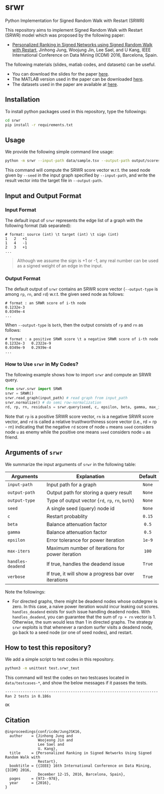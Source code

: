 # srwr
Python Implementation for Signed Random Walk with Restart (SRWR)

This repository aims to implement Signed Random Walk with Restart (SRWR) model
which was proposed by the following paper:

* [Personalized Ranking in Signed Networks using Signed Random Walk with
  Restart](https://datalab.snu.ac.kr/~jinhong/papers/srwrICDM2016.pdf), Jinhong Jung, Woojung Jin, Lee Sael, and U Kang, 
  IEEE International Conference on Data Mining (ICDM) 2016, Barcelona, Spain. 
  
The following materials (slides, matlab codes, and datasets) can be useful.
* You can download the slides for the paper [here](http://datalab.snu.ac.kr/~jinhong/slides/srwrICDM2016.pptx).
* The MATLAB version used in the paper can be downloaded [here](https://datalab.snu.ac.kr/srwr/resources/SRWR-v1.2.zip).
* The datasets used in the paper are available at [here](https://datalab.snu.ac.kr/srwr/).

## Installation
To install python packages used in this repository, type the followings:
```bash
cd srwr
pip install -r requirements.txt
```

## Usage
We provide the following simple command line usage:
```bash
python -m srwr --input-path data/sample.tsv --output-path output/scores.tsv --output-type rd --seed 3942
```

This command will compute the SRWR score vector w.r.t. the seed node given by `--seed` in the input graph specified by `--input-path`, and write the result vector into the target file in `--output-path`. 

## Input and Output Format
### Input Format
The default input of `srwr` represents the edge list of a graph with the following format (tab separated):
```
# format: source (int) \t target (int) \t sign (int)
1	2   +1
1	4   -1
2	3   +1
...
```
> Although we assume the sign is +1 or -1, any real number can be used as a signed weight of an edge in the input. 

### Output Format
The default output of `srwr` contains an SRWR score vector (`--output-type` is among `rp`, `rn`, and `rd`) w.r.t. the given seed node as follows:
```
# format : an SRWR score of i-th node
0.1232e-3
0.0349e-4
...
```

When `--output-type` is `both`, then the output consists of `rp` and `rn` as
follows:
```
# format : a positive SRWR score \t a negative SRWR score of i-th node
0.1232e-3   0.2322e-9
0.0349e-9   0.2939e-4
...
```

### How to Use `srwr` in My Codes?
The following example shows how to import `srwr` and compute an SRWR query.
```python
from srwr.srwr import SRWR
srwr = SRWR()
srwr.read_graph(input_path) # read graph from input_path
srwr.normalize() # do semi row-normalization
rd, rp, rn, residuals = srwr.query(seed, c, epsilon, beta, gamma, max_iters, handles_deadend) # compute an SRWR query w.r.t. seed
```

Note that `rp` is a positive SRWR score vector, `rn` is a negative SRWR score
vector, and `rd` is called a relative trusthworthiness score vector (i.e., rd =
rp - rn) indicating that the negative `rd` score of node `u` means `seed` considers node `u` as enemy while the positive one means `seed` considers node `u` as friend.


## Arguments of `srwr`
We summarize the input arguments of `srwr` in the following table:

| Arguments     | Explanation       | Default       | 
| --------------|-------------------|:-------------:|
| `input-path` |  Input path for a graph | `None`|
| `output-path` | Output path for storing a query result | `None`|
| `output-type` | Type of output vector {`rd`, `rp`, `rn`, `both`} | `None`|
| `seed` |  A single seed (query) node id | `None`|
| `c` | Restart probablity | `0.15`|
| `beta` | Balance attenuation factor | `0.5`|
| `gamma` | Balance attenuation factor | `0.5`|
| `epsilon` | Error tolerance for power iteration | `1e-9`|
| `max-iters` |  Maximum number of iterations for power iteration | `100`|
| `handles-deadend` |  If true, handles the deadend issue | `True`|
| `verbose` |  If true, it will show a progress bar over iterations | `True`|

Note the followings:
* For directed graphs, there might be deadend nodes whose outdegree is zero. In this case, a naive power iteration would incur leaking out scores. 
`handles_deadend` exists for such issue handling deadend nodes. With `handles_deadend`, you can guarantee that the sum of `rp + rn` vector is 1.
Otherwise, the sum would less than 1 in directed graphs. 
The strategy `srwr` exploits is that whenever a random surfer visits a deadend node, go back to a seed node (or one of seed nodes), and restart.

## How to test this repository?
We add a simple script to test codes in this repository. 
```bash
python3 -m unittest test.srwr_test
```

This command will test the codes on two testcases located in
`data/testcases-*`, and show the below messages if it passes the tests.
```bash
----------------------------------------------------------------------
Ran 2 tests in 0.186s

OK
```

## Citation
```
@inproceedings{conf/icdm/JungJSK16,
  author    = {Jinhong Jung and
               Woojeong Jin and
               Lee Sael and
               U. Kang},
  title     = {Personalized Ranking in Signed Networks Using Signed Random Walk with
               Restart},
  booktitle = {{IEEE} 16th International Conference on Data Mining, {ICDM} 2016,
               December 12-15, 2016, Barcelona, Spain},
  pages     = {973--978},
  year      = {2016},
}
```
